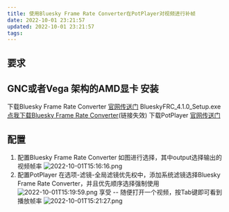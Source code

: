 ```yaml
---
title: 使用Bluesky Frame Rate Converter在PotPlayer对视频进行补帧
date: 2022-10-01 23:21:57
updated: 2022-10-01 23:21:57
tags:
---
```

要求
--
GNC或者Vega 架构的AMD显卡
安装
--
下载Bluesky Frame Rate Converter [官网传送门][1]
BlueskyFRC_4.1.0_Setup.exe [点我下载Bluesky Frame Rate Converter][2](链接失效)
下载PotPlayer [官网传送门][3]

配置
--

 1. 配置Bluesky Frame Rate Converter
如图进行选择，其中output选择输出的视频帧率
![2022-10-01T15:16:16.png][4]
 2. 配置PotPlayer
在选项-滤镜-全局滤镜优先权中，添加系统滤镜选择Bluesky Frame Rate Converter，并且优先顺序选择强制使用![2022-10-01T15:19:59.png][5]
享受
--
随便打开一个视频，按Tab键即可看到播放帧率
![2022-10-01T15:21:27.png][6]


  [1]: https://bluesky-soft.com/en/BlueskyFRC.html
  [2]: https://pan.200502.xyz/d/Onedrive/%E5%8D%9A%E5%AE%A2%E6%96%87%E4%BB%B6/BlueskyFRC_4.1.0_Setup.exe
  [3]: https://potplayer.tv/
  [4]: https://image.200502.xyz/i/2025/01/29/ozad9c-0.webp
  [5]: https://image.200502.xyz/i/2025/01/29/ozaxo3-0.webp
  [6]: https://image.200502.xyz/i/2025/01/29/ozc0tq-0.webp